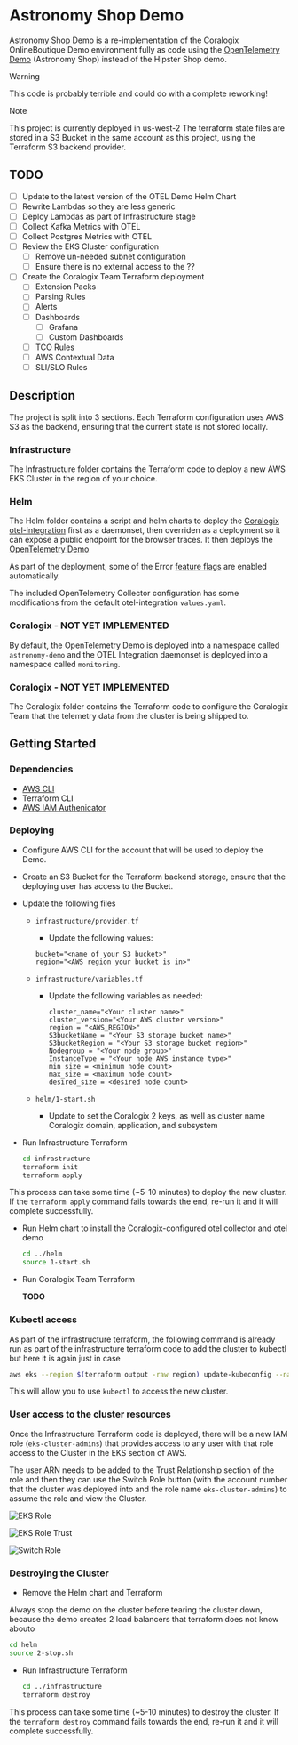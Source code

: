 # Astronomy Shop Demo

Astronomy Shop Demo is a re-implementation of the Coralogix OnlineBoutique Demo environment fully as code using the [OpenTelemetry Demo](https://opentelemetry.io/docs/demo/) (Astronomy Shop) instead of the Hipster Shop demo.

> [!WARNING]
> This code is probably terrible and could do with a complete reworking!

> [!NOTE]
> This project is currently deployed in us-west-2
> The terraform state files are stored in a S3 Bucket in the same account as this project, using the Terraform S3 backend provider.

## TODO

- [ ] Update to the latest version of the OTEL Demo Helm Chart
- [ ] Rewrite Lambdas so they are less generic
- [ ] Deploy Lambdas as part of Infrastructure stage
- [ ] Collect Kafka Metrics with OTEL
- [ ] Collect Postgres Metrics with OTEL
- [ ] Review the EKS Cluster configuration
  - [ ] Remove un-needed subnet configuration
  - [ ] Ensure there is no external access to the  ??
- [ ] Create the Coralogix Team Terraform deployment
  - [ ] Extension Packs
  - [ ] Parsing Rules
  - [ ] Alerts
  - [ ] Dashboards
    - [ ] Grafana
    - [ ] Custom Dashboards
  - [ ] TCO Rules
  - [ ] AWS Contextual Data
  - [ ] SLI/SLO Rules

## Description

The project is split into 3 sections. Each Terraform configuration uses AWS S3 as the backend, ensuring that the current state is not stored locally.

### Infrastructure

The Infrastructure folder contains the Terraform code to deploy a new AWS EKS Cluster in the region of your choice.

### Helm

The Helm folder contains a script and helm charts to deploy the [Coralogix otel-integration](https://github.com/coralogix/telemetry-shippers/tree/master/otel-integration/k8s-helm) first as a daemonset, then overriden as a deployment so it can expose a public endpoint for the browser traces. It then deploys the [OpenTelemetry Demo](https://opentelemetry.io/docs/demo/)

As part of the deployment, some of the Error [feature flags](https://opentelemetry.io/docs/demo/feature-flags/) are enabled automatically. 

The included OpenTelemetry Collector configuration has some modifications from the default otel-integration `values.yaml`.

### Coralogix - NOT YET IMPLEMENTED
By default, the OpenTelemetry Demo is deployed into a namespace called `astronomy-demo` and the OTEL Integration daemonset is deployed into a namespace called `monitoring`.

### Coralogix - NOT YET IMPLEMENTED

The Coralogix folder contains the Terraform code to configure the Coralogix Team that the telemetry data from the cluster is being shipped to.

## Getting Started

### Dependencies

- [AWS CLI](https://docs.aws.amazon.com/cli/latest/userguide/getting-started-install.html)
- Terraform CLI
- [AWS IAM Authenicator](https://docs.aws.amazon.com/eks/latest/userguide/install-aws-iam-authenticator.html)

### Deploying

- Configure AWS CLI for the account that will be used to deploy the Demo.
- Create an S3 Bucket for the Terraform backend storage, ensure that the deploying user has access to the Bucket.
- Update the following files

  - `infrastructure/provider.tf`
    - Update the following values:

     ```hcl
    bucket="<name of your S3 bucket>"
    region="<AWS region your bucket is in>"
    ```

  - `infrastructure/variables.tf`
    - Update the following variables as needed:

      ```hcl
      cluster_name="<Your cluster name>"
      cluster_version="<Your AWS cluster version>"
      region = "<AWS_REGION>"
      S3bucketName = "<Your S3 storage bucket name>"
      S3bucketRegion = "<Your S3 storage bucket region>"
      Nodegroup = "<Your node group>"
      InstanceType = "<Your node AWS instance type>"
      min_size = <minimum node count>
      max_size = <maximum node count>
      desired_size = <desired node count>
      ```

  - `helm/1-start.sh`
    - Update to set the Coralogix 2 keys, as well as cluster name Coralogix domain, application, and subsystem

- Run Infrastructure Terraform

  ```bash
  cd infrastructure
  terraform init
  terraform apply
  ```

This process can take some time (~5-10 minutes) to deploy the new cluster. If the `terraform apply` command fails towards the end, re-run it and it will complete successfully.

- Run Helm chart to install the Coralogix-configured otel collector and otel demo

  ```bash
  cd ../helm
  source 1-start.sh
  ```

- Run Coralogix Team Terraform

  **TODO**

### Kubectl access

As part of the infrastructure terraform, the following command is already run as part of the infrastructure terraform code to add the cluster to kubectl
but here it is again just in case

```bash
aws eks --region $(terraform output -raw region) update-kubeconfig --name $(terraform output -raw cluster_name)
```

This will allow you to use `kubectl` to access the new cluster.

### User access to the cluster resources

Once the Infrastructure Terraform code is deployed, there will be a new IAM role (`eks-cluster-admins`) that provides access to any user with that role access to the Cluster in the EKS section of AWS.

The user ARN needs to be added to the Trust Relationship section of the role and then they can use the Switch Role button (with the account number that the cluster was deployed into and the role name `eks-cluster-admins`) to assume the role and view the Cluster.

![EKS Role](media/eks-role.png)

![EKS Role Trust](media/role-trust.png)

![Switch Role](media/switch-role.png)

### Destroying the Cluster

- Remove the Helm chart and Terraform

Always stop the demo on the cluster before tearing the cluster down, because the demo creates 2 load balancers that terraform does not know abouto

  ```bash
  cd helm
  source 2-stop.sh
  ```

- Run Infrastructure Terraform

  ```bash
  cd ../infrastructure
  terraform destroy
  ```

This process can take some time (~5-10 minutes) to destroy the cluster. If the `terraform destroy` command fails towards the end, re-run it and it will complete successfully.

